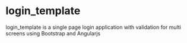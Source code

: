 # login_template
login_template is a single page login application with validation for multi screens using Bootstrap and Angularjs

